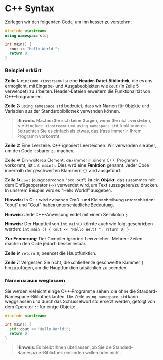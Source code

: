 # C++ Syntax
Zerlegen wir den folgenden Code, um ihn besser zu verstehen:  
```c++
#include <iostream>
using namespace std;

int main() {
  cout << "Hello World!";
  return 0;
} 
```

### Beispiel erklärt 

**Zeile 1:** `#include <iostream>` ist eine **Header-Datei-Bibliothek**, die es uns ermöglicht, mit Eingabe- und Ausgabeobjekten wie `cout` (in Zeile 5 verwendet) zu arbeiten. Header-Dateien erweitern die Funktionalität von C++-Programmen.

**Zeile 2:** `using namespace std` bedeutet, dass wir Namen für Objekte und Variablen aus der Standardbibliothek verwenden können.

> **Hinweis:** Machen Sie sich keine Sorgen, wenn Sie nicht verstehen, wie `#include <iostream>` und `using namespace std` funktionieren. Betrachten Sie es einfach als etwas, das (fast) immer in Ihrem Programm vorkommt.

**Zeile 3:** Eine Leerzeile. C++ ignoriert Leerzeichen. Wir verwenden sie aber, um den Code lesbarer zu machen.

**Zeile 4:** Ein weiteres Element, das immer in einem C++-Programm vorkommt, ist `int main()`. Dies wird eine **Funktion** genannt. Jeder Code innerhalb der geschweiften Klammern `{}` wird ausgeführt.

**Zeile 5:** `cout` (ausgesprochen "see-out") ist ein **Objekt**, das zusammen mit dem Einfügeoperator (`<<`) verwendet wird, um Text auszugeben/zu drucken. In unserem Beispiel wird es "Hello World!" ausgeben.

**Hinweis:** In C++ wird zwischen Groß- und Kleinschreibung unterschieden: "cout" und "Cout" haben unterschiedliche Bedeutung. 

**Hinweis:** Jede C++-Anweisung endet mit einem Semikolon `;`.

**Hinweis:** Der Hauptteil von `int main()` könnte auch wie folgt geschrieben werden: `int main () { cout << "Hallo Welt! "; return 0; }`

**Zur Erinnerung:** Der Compiler ignoriert Leerzeichen. Mehrere Zeilen machen den Code jedoch besser lesbar.

**Zeile 6:** `return 0`; beendet die Hauptfunktion.

**Zeile 7:** Vergessen Sie nicht, die schließende geschweifte Klammer `}` hinzuzufügen, um die Hauptfunktion tatsächlich zu beenden.

### Namensraum weglassen
Sie werden vielleicht einige C++-Programme sehen, die ohne die Standard-Namespace-Bibliothek laufen. Die Zeile `using namespace std` kann weggelassen und durch das Schlüsselwort std ersetzt werden, gefolgt von dem Operator `::` für einige Objekte:
```c++
#include <iostream>

int main() {
  std::cout << "Hello World!";
  return 0;
} 
```

> **Hinweis:** Es bleibt Ihnen überlassen, ob Sie die Standard-Namespace-Bibliothek einbinden wollen oder nicht.
